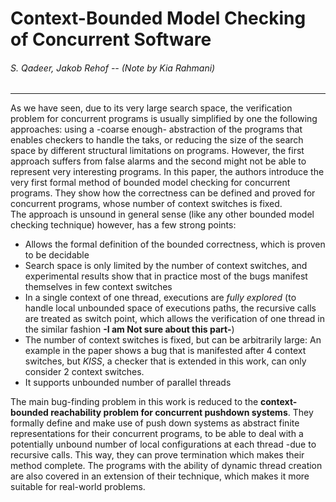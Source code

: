 # Context-Bounded Model Checking of Concurrent Software
###### S. Qadeer, Jakob Rehof -- (Note by Kia Rahmani)
---
As we have seen, due to its very large search space, the verification problem for concurrent programs is usually simplified by one the following approaches: using a -coarse enough- abstraction of the programs that enables checkers to handle the taks, or reducing the size of the search space by different structural limitations on programs. However, the first approach suffers from false alarms and the second might not be able to represent very interesting programs. 
In this paper, the authors introduce the very first formal method of bounded model checking for concurrent programs. They show how the correctness can be defined and proved for concurrent programs, whose number of context switches is fixed.  
The approach is unsound in general sense (like any other bounded model checking technique) however, has a few strong points: 
- Allows the formal definition of the bounded correctness, which is proven to be decidable
- Search space is only limited by the number of context switches, and experimental results show that in practice most of the bugs manifest themselves in few context switches
- In a single context of one thread, executions are *fully explored* (to handle local unbounded space of executions paths, the recursive calls are treated as switch point, which allows the verification of one thread in the similar fashion **-I am Not sure about this part-**)
- The number of context switches is fixed, but can be arbitrarily large: An example in the paper shows a bug that is manifested after 4 context switches, but *KISS*, a checker that is extended in this work, can only consider 2 context switches. 
- It supports unbounded number of parallel threads

The main bug-finding problem in this work is reduced to the **context-bounded reachability problem for concurrent pushdown systems**. They formally define and make use of push down systems as abstract finite representations for their concurrent programs, to be able to deal with a potentially unbound number of local configurations at each thread -due to recursive calls. This way, they can prove termination which makes their method complete. The programs with the ability of dynamic thread creation are also covered in an extension of their technique, which makes it more suitable for real-world problems.
